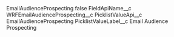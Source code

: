 <?xml version="1.0" encoding="UTF-8"?>
<CustomMetadata xmlns="http://soap.sforce.com/2006/04/metadata" xmlns:xsi="http://www.w3.org/2001/XMLSchema-instance" xmlns:xsd="http://www.w3.org/2001/XMLSchema">
    <label>EmailAudienceProspecting</label>
    <protected>false</protected>
    <values>
        <field>FieldApiName__c</field>
        <value xsi:type="xsd:string">WRFEmailAudienceProspecting__c</value>
    </values>
    <values>
        <field>PicklistValueApi__c</field>
        <value xsi:type="xsd:string">EmailAudienceProspecting</value>
    </values>
    <values>
        <field>PicklistValueLabel__c</field>
        <value xsi:type="xsd:string">Email Audience Prospecting</value>
    </values>
</CustomMetadata>
